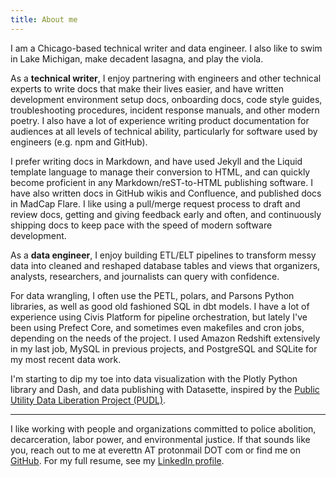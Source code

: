 ```yaml
---
title: About me
---
```


I am a Chicago-based technical writer and data engineer. I also like to swim in Lake Michigan, make decadent lasagna, and play the viola.

As a **technical writer**, I enjoy partnering with engineers and other technical experts to write docs that make their lives easier, and have written development environment setup docs, onboarding docs, code style guides, troubleshooting procedures, incident response manuals, and other modern poetry. I also have a lot of experience writing product documentation for audiences at all levels of technical ability, particularly for software used by engineers (e.g. npm and GitHub).

I prefer writing docs in Markdown, and have used Jekyll and the Liquid template language to manage their conversion to HTML, and can quickly become proficient in any Markdown/reST-to-HTML publishing software. I have also written docs in GitHub wikis and Confluence, and published docs in MadCap Flare. I like using a pull/merge request process to draft and review docs, getting and giving feedback early and often, and continuously shipping docs to keep pace with the speed of modern software development.


As a **data engineer**, I enjoy building ETL/ELT pipelines to transform messy data into cleaned and reshaped database tables and views that organizers, analysts, researchers, and journalists can query with confidence.

For data wrangling, I often use the PETL, polars, and Parsons Python libraries, as well as good old fashioned SQL in dbt models. I have a lot of experience using Civis Platform for pipeline orchestration, but lately I've been using Prefect Core, and sometimes even makefiles and cron jobs, depending on the needs of the project. I used Amazon Redshift extensively in my last job, MySQL in previous projects, and PostgreSQL and SQLite for my most recent data work.

I'm starting to dip my toe into data visualization with the Plotly Python library and Dash, and data publishing with Datasette, inspired by the [Public Utility Data Liberation Project (PUDL)](https://catalyst.coop/pudl/).

<hr />

I like working with people and organizations committed to police abolition, decarceration, labor power, and environmental justice. If that sounds like you, reach out to me at everettn AT protonmail DOT com or find me on [GitHub](https://github.com/neverett). For my full resume, see my [LinkedIn profile](https://linkedin.com/in/nikki-everett/).
